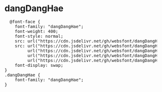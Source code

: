 # dangDangHae

<pre>
  @font-face {
    font-family: "dangDangHae";
    font-weight: 400;
    font-style: normal;
    src: url("https://cdn.jsdelivr.net/gh/websfont/dangDangHae/dangDangHae.eot");
    src: url("https://cdn.jsdelivr.net/gh/websfont/dangDangHae/dangDangHae.eot?#iefix") format("embedded-opentype"),
         url("https://cdn.jsdelivr.net/gh/websfont/dangDangHae/dangDangHae.woff2") format("woff2"),
         url("https://cdn.jsdelivr.net/gh/websfont/dangDangHae/dangDangHae.woff") format("woff"),
         url("https://cdn.jsdelivr.net/gh/websfont/dangDangHae/dangDangHae.ttf") format("truetype");
    font-display: swap;
} 
.dangDangHae {
    font-family: "dangDangHae";
}
</pre>
